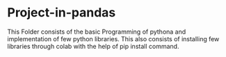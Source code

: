 # Project-in-pandas
This Folder consists of the basic Programming of pythona and implementation of few python libraries. This also consists of installing few libraries through colab with the help of pip install command.
